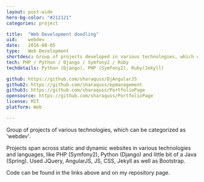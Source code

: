 ```yaml
---
layout: post-wide
hero-bg-color: "#212121"
categories: project

title:  "Web Development doodling"
uid:    webdev
date:   2016-08-05
type:   Web Development
shortdesc: Group of projects developed in various technologies, which can be categorized as 'webdev'. Source for this portfolio inside!
tech: PHP / Python / Django / Symfony2 / Ruby
techdetails: Python (Django), PHP (Symfony2), Ruby(Jekyll)

github: https://github.com/sharaquss/DjAngularJS
github2: https://github.com/sharaquss/epmanagement
github3: https://github.com/sharaquss/PortfolioPage
opensource: https://github.com/sharaquss/PortfolioPage
license: MIT
platform: Web

---
```

<p> Group of projects of various technologies, which can be categorized as 'webdev'. <p>

<p> Projects span across static and dynamic websites in various technologies and languages, like PHP (Symfony2), Python (Django) and little bit of a Java (Spring). Used JQuery, AngularJS, JS, CSS, Jekyll as well as Bootstrap. </p>

<p> Code can be found in the links above and on my repository page.</p>
